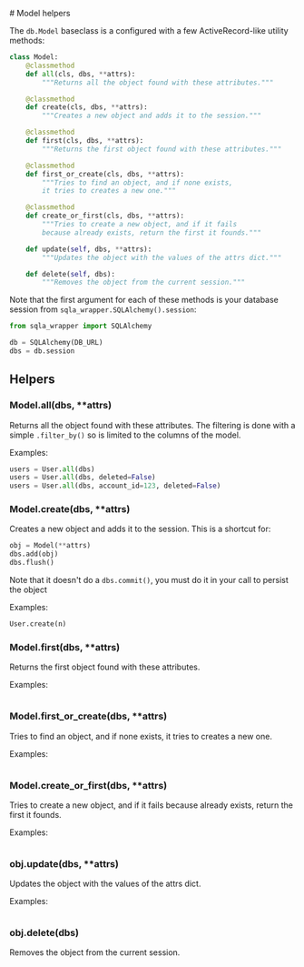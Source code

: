 # Model helpers

The `db.Model` baseclass is a configured with a few ActiveRecord-like utility methods:

```python
class Model:
    @classmethod
    def all(cls, dbs, **attrs):
        """Returns all the object found with these attributes."""

    @classmethod
    def create(cls, dbs, **attrs):
        """Creates a new object and adds it to the session."""

    @classmethod
    def first(cls, dbs, **attrs):
        """Returns the first object found with these attributes."""

    @classmethod
    def first_or_create(cls, dbs, **attrs):
        """Tries to find an object, and if none exists,
        it tries to creates a new one."""

    @classmethod
    def create_or_first(cls, dbs, **attrs):
        """Tries to create a new object, and if it fails
        because already exists, return the first it founds."""

    def update(self, dbs, **attrs):
        """Updates the object with the values of the attrs dict."""

    def delete(self, dbs):
        """Removes the object from the current session."""
```

Note that the first argument for each of these methods is your database session from `sqla_wrapper.SQLAlchemy().session`:

```python hl_lines="4"
from sqla_wrapper import SQLAlchemy

db = SQLAlchemy(DB_URL)
dbs = db.session
```

## Helpers

### Model.all(dbs, **attrs)

Returns all the object found with these attributes.
The filtering is done with a simple `.filter_by()` so is limited to the columns of the model.

Examples:

```python
users = User.all(dbs)
users = User.all(dbs, deleted=False)
users = User.all(dbs, account_id=123, deleted=False)
```

### Model.create(dbs, **attrs)

Creates a new object and adds it to the session. This is a shortcut for:

```python
obj = Model(**attrs)
dbs.add(obj)
dbs.flush()
```

Note that it doesn't do a `dbs.commit()`, you must do it in your call to persist the object

Examples:

```python
User.create(n)
```

### Model.first(dbs, **attrs)

Returns the first object found with these attributes.

Examples:

```python
```

### Model.first_or_create(dbs, **attrs)

Tries to find an object, and if none exists, it tries to creates a new one.

Examples:

```python
```

### Model.create_or_first(dbs, **attrs)

Tries to create a new object, and if it fails because already exists, return the first it founds.

Examples:

```python
```

### obj.update(dbs, **attrs)

Updates the object with the values of the attrs dict.

Examples:

```python
```

### obj.delete(dbs)

Removes the object from the current session.

